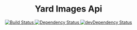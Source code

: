 <h1 align="center">Yard Images Api</h1>

<div align="center">
  <a href="https://travis-ci.org/boldyrev-d/yard-images-api">
    <img src="https://travis-ci.org/boldyrev-d/yard-images-api.svg?branch=master" alt="Build Status"/>
  </a>

  <a href="https://david-dm.org/boldyrev-d/yard-images-api">
    <img src="https://david-dm.org/boldyrev-d/yard-images-api/status.svg" alt="Dependency Status"/>
  </a>

  <a href="https://david-dm.org/boldyrev-d/yard-images-api?type=dev">
    <img src="https://david-dm.org/boldyrev-d/yard-images-api/dev-status.svg" alt="devDependency Status"/>
  </a>
</div>
